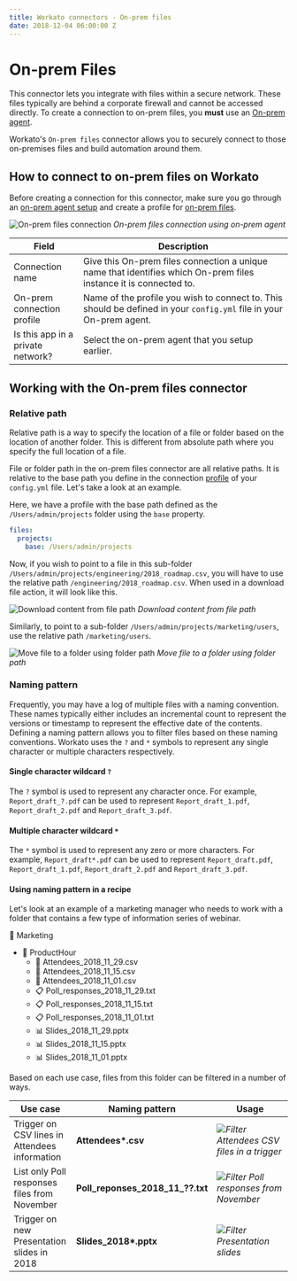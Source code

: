 ```yaml
---
title: Workato connectors - On-prem files
date: 2018-12-04 06:00:00 Z
---
```


# On-prem Files
This connector lets you integrate with files within a secure network. These files typically are behind a corporate firewall and cannot be accessed directly. To create a connection to on-prem files, you **must** use an [On-prem agent](/on-prem.md).

Workato's `On-prem files` connector allows you to securely connect to those on-premises files and build automation around them.

## How to connect to on-prem files on Workato
Before creating a connection for this connector, make sure you go through an [on-prem agent setup](/on-prem/agents/setup.md) and create a profile for [on-prem files](/on-prem/agents/profile.md#on-prem-files-profile).

![On-prem files connection](~@img/connectors/on-prem-files/connection.png)
*On-prem files connection using on-prem agent*

<table class="unchanged rich-diff-level-one">
  <thead>
    <tr>
        <th width='25%'>Field</th>
        <th>Description</th>
    </tr>
  </thead>
  <tbody>
    <tr>
      <td>Connection name</td>
      <td>Give this On-prem files connection a unique name that identifies which On-prem files instance it is connected to.</td>
    </tr>
    <tr>
      <td>On-prem connection profile</td>
      <td>Name of the profile you wish to connect to. This should be defined in your <code>config.yml</code> file in your On-prem agent.</td>
    </tr>
    <tr>
      <td>Is this app in a private network?</td>
      <td>Select the on-prem agent that you setup earlier.</td>
    </tr>
  </tbody>
</table>

## Working with the On-prem files connector

### Relative path
Relative path is a way to specify the location of a file or folder based on the location of another folder. This is different from absolute path where you specify the full location of a file.

File or folder path in the on-prem files connector are all relative paths. It is relative to the base path you define in the connection [profile](/on-prem/agents/profile.md#on-prem-files-profile) of your `config.yml` file. Let's take a look at an example.

Here, we have a profile with the base path defined as the `/Users/admin/projects` folder using the `base` property.
```yml
files:
  projects:
    base: /Users/admin/projects
```

Now, if you wish to point to a file in this sub-folder `/Users/admin/projects/engineering/2018_roadmap.csv`, you will have to use the relative path `/engineering/2018_roadmap.csv`. When used in a download file action, it will look like this.

![Download content from file path](~@img/connectors/on-prem-files/download-file-action.png)
*Download content from file path*

Similarly, to point to a sub-folder `/Users/admin/projects/marketing/users`, use the relative path `/marketing/users`.

![Move file to a folder using folder path](~@img/connectors/on-prem-files/move-file-action.png)
*Move file to a folder using folder path*

### Naming pattern
Frequently, you may have a log of multiple files with a naming convention. These names typically either includes an incremental count to represent the versions or timestamp to represent the effective date of the contents. Defining a naming pattern allows you to filter files based on these naming conventions. Workato uses the `?` and `*` symbols to represent any single character or multiple characters respectively.

#### Single character wildcard `?`
The `?` symbol is used to represent any character once. For example, `Report_draft_?.pdf` can be used to represent `Report_draft_1.pdf`, `Report_draft_2.pdf` and `Report_draft_3.pdf`.

#### Multiple character wildcard `*`
The `*` symbol is used to represent any zero or more characters. For example, `Report_draft*.pdf` can be used to represent `Report_draft.pdf`, `Report_draft_1.pdf`, `Report_draft_2.pdf` and `Report_draft_3.pdf`.

#### Using naming pattern in a recipe

Let's look at an example of a marketing manager who needs to work with a folder that contains a few type of information series of webinar.

:open_file_folder: Marketing
  - :open_file_folder:  ProductHour
      - :page_facing_up: Attendees_2018_11_29.csv
      - :page_facing_up: Attendees_2018_11_15.csv
      - :page_facing_up: Attendees_2018_11_01.csv
      - :clipboard: Poll_responses_2018_11_29.txt
      - :clipboard: Poll_responses_2018_11_15.txt
      - :clipboard: Poll_responses_2018_11_01.txt
      - :bar_chart: Slides_2018_11_29.pptx
      - :bar_chart: Slides_2018_11_15.pptx
      - :bar_chart: Slides_2018_11_01.pptx

Based on each use case, files from this folder can be filtered in a number of ways.

<table class="unchanged rich-diff-level-one">
  <thead>
    <tr>
        <th width="25%">Use case</th>
        <th width="15%">Naming pattern</th>
        <th width="60%">Usage</th>
    </tr>
  </thead>
  <tbody>
    <tr>
      <td>Trigger on CSV lines in Attendees information</td>
      <td><b>Attendees*.csv</b></td>
      <td><img src="~@img/connectors/on-prem-files/attendees-filter.png"><i>Filter Attendees CSV files in a trigger</i></img></td>
    </tr>
    <tr>
      <td>List only Poll responses files from November</td>
      <td><b>Poll_reponses_2018_11_??.txt</b></td>
      <td><img src="~@img/connectors/on-prem-files/november-filter.png"><i>Filter Poll responses from November</i></img></td>
    </tr>
      <tr>
        <td>Trigger on new Presentation slides in 2018</td>
        <td><b>Slides_2018*.pptx</b></td>
        <td><img src="~@img/connectors/on-prem-files/slides-filter.png"><i>Filter Presentation slides</i></img></td>
      </tr>
  </tbody>
</table>
